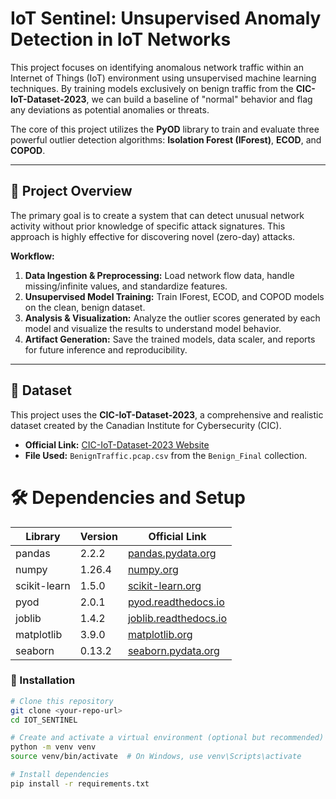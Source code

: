 # IoT Sentinel: Unsupervised Anomaly Detection in IoT Networks

This project focuses on identifying anomalous network traffic within an Internet of Things (IoT) environment using unsupervised machine learning techniques. By training models exclusively on benign traffic from the **CIC-IoT-Dataset-2023**, we can build a baseline of "normal" behavior and flag any deviations as potential anomalies or threats.

The core of this project utilizes the **PyOD** library to train and evaluate three powerful outlier detection algorithms: **Isolation Forest (IForest)**, **ECOD**, and **COPOD**.

---

## 🚀 Project Overview

The primary goal is to create a system that can detect unusual network activity without prior knowledge of specific attack signatures. This approach is highly effective for discovering novel (zero-day) attacks.

**Workflow:**

1. **Data Ingestion & Preprocessing:** Load network flow data, handle missing/infinite values, and standardize features.
2. **Unsupervised Model Training:** Train IForest, ECOD, and COPOD models on the clean, benign dataset.
3. **Analysis & Visualization:** Analyze the outlier scores generated by each model and visualize the results to understand model behavior.
4. **Artifact Generation:** Save the trained models, data scaler, and reports for future inference and reproducibility.

---

## 📁 Dataset

This project uses the **CIC-IoT-Dataset-2023**, a comprehensive and realistic dataset created by the Canadian Institute for Cybersecurity (CIC).

- **Official Link:** [CIC-IoT-Dataset-2023 Website](https://www.unb.ca/cic/datasets/iotdataset-2023.html)
- **File Used:** `BenignTraffic.pcap.csv` from the `Benign_Final` collection.

# 🛠️ Dependencies and Setup

| Library       | Version | Official Link                         |
|---------------|---------|----------------------------------------|
| pandas        | 2.2.2   | [pandas.pydata.org](https://pandas.pydata.org) |
| numpy         | 1.26.4  | [numpy.org](https://numpy.org)         |
| scikit-learn  | 1.5.0   | [scikit-learn.org](https://scikit-learn.org) |
| pyod          | 2.0.1   | [pyod.readthedocs.io](https://pyod.readthedocs.io) |
| joblib        | 1.4.2   | [joblib.readthedocs.io](https://joblib.readthedocs.io) |
| matplotlib    | 3.9.0   | [matplotlib.org](https://matplotlib.org) |
| seaborn       | 0.13.2  | [seaborn.pydata.org](https://seaborn.pydata.org) |

### 🔧 Installation

```bash
# Clone this repository
git clone <your-repo-url>
cd IOT_SENTINEL

# Create and activate a virtual environment (optional but recommended)
python -m venv venv
source venv/bin/activate  # On Windows, use venv\Scripts\activate

# Install dependencies
pip install -r requirements.txt
